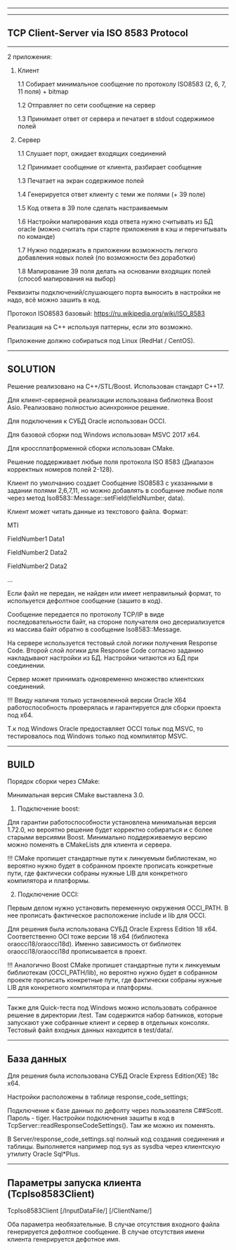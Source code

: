 -------------------------------------------------------------
-------------------------------------------------------------
TCP Client-Server via ISO 8583 Protocol
-------------------------------------------------------------
-------------------------------------------------------------

2 приложения:

1. Клиент

    1.1 Собирает минимальное сообщение по протоколу ISO8583 (2, 6, 7, 11 поля) + bitmap
    
    1.2 Отправляет по сети сообщение на сервер
    
    1.3 Принимает ответ от сервера и печатает в stdout содержимое полей
 
2. Сервер

   1.1 Слушает порт, ожидает входящих соединений
   
   1.2 Принимает сообщение от клиента, разбирает сообщение
   
   1.3 Печатает на экран содержимое полей
   
   1.4 Генерируется ответ клиенту с теми же полями (+ 39 поле)
   
   1.5 Код ответа в 39 поле сделать настраиваемым
   
   1.6 Настройки мапирования кода ответа нужно считывать из БД oracle (можно считать при старте приложения в кэш и перечитывать по команде)
   
   1.7 Нужно поддержать в приложении возможность легкого добавления новых полей (по возможности без доработки)
   
   1.8 Мапирование 39 поля делать на основании входящих полей (способ мапирования на выбор)
 
 
Реквизиты подключений/слушающего порта выносить в настройки не надо, всё можно зашить в код.

Протокол ISO8583 базовый: https://ru.wikipedia.org/wiki/ISO_8583  

Реализация на C++  используя паттерны, если это возможно.

Приложение должно собираться под Linux (RedHat / CentOS).


-------------------------------------------------------------
SOLUTION
-------------------------------------------------------------

Решение реализовано на С++/STL/Boost. Использован стандарт C++17.

Для клиент-серверной реализации использована библиотека Boost Asio. Реализовано полностью асинхронное решение.

Для подключения к СУБД Oracle использован OCCI.

Для базовой сборки под Windows использован MSVC 2017 x64.

Для кроссплатформенной сборки использован CMake.

Решение поддерживает любые поля протокола ISO 8583 (Диапазон корректных номеров полей 2-128).

Клиент по умолчанию создает Сообщение ISO8583 с указанными в задании полями 2,6,7,11, но можно добавлять в сообщение любые поля через метод Iso8583::Message::setField(fieldNumber, data).

Клиент может читать данные из текстового файла. Формат:

MTI

FieldNumber1 Data1

FieldNumber2 Data2

FieldNumber2 Data2

...

Если файл не передан, не найден или имеет неправильный формат, то испольуется дефолтное сообщение (зашито в код).

Сообщение передается по протоколу TCP/IP в виде последовательности байт, на стороне получателя оно десериализуется из массива байт обратно в сообщение Iso8583::Message.

На сервере используется тестовый слой логики получения Response Code. Второй слой логики для Response Code согласно заданию накладывают настройки из БД. Настройки читаются из БД при соединении.

Сервер может принимать одновременно множество клиентских соединений.

!!! Ввиду наличия только установленной версии Oracle X64 работоспособность проверялась и гарантируется для сборки проекта под x64.

Т.к под Windows Oracle предоставляет OCCI тольк под MSVC, то тестировалось под Windows только под компилятор MSVC.

-------------------------------------------------------------
BUILD
-------------------------------------------------------------
Порядок сборки через CMake:

Минимальная версия CMake выставлена 3.0.

1) Подключение boost: 

Для гарантии работоспособности установлена минимальная версия 1.72.0, но вероятно решение будет корректно собираться и с более старыми версиями Boost. Минимально поддерживаемую версию можно поменять в CMakeLists для клиента и сервера.

!!! CMake пропишет стандартные пути к линкуемым библиотекам, но вероятно нужно будет в собранном проекте прописать конкретные пути, где фактически собраны нужные LIB для конкретного компилятора и платформы.

2) Подключение OCCI: 

Первым делом нужно установить переменную окружения OCCI_PATH. В нее прописать фактическое расположение include и lib для OCCI.

Для решения была использована СУБД Oracle Express Edition 18 x64. Соответственно OCI тоже версии 18 x64 (библиотека oraocci18/oraocci18d). Именно зависимость от  библиотек oraocci18/oraocci18d прописывается в проект.

!!! Аналогично Boost CMake пропишет стандартные пути к линкуемым библиотекам (OCCI_PATH/lib), но вероятно нужно будет в собранном проекте прописать конкретные пути, где фактически собраны нужные LIB для конкретного компилятора и платформы.

-------------------------------------------------------------
Также для Quick-теста под Windows можно использовать собранное решение в директории /test. Там содержится набор батников, которые запускают уже собранные клиент и сервер в отдельных консолях. Тестовый файл входных данных находится в test/data/.

-------------------------------------------------------------
База данных
-------------------------------------------------------------

Для решения была использована СУБД Oracle Express Edition(XE) 18c x64.

Настройки расположены в таблице response_code_settings;

Подключение к базе данных по дефолту через пользователя C##Scott. Пароль - tiger. Настройки подключения зашиты в код в  TcpServer::readResponseCodeSettings(). Там же можно их поменять.

В Server/response_code_settings.sql полный код создания соединения и таблицы. Выполняется например под sys as sysdba через клиентскую утилиту Oracle Sql*Plus.

-------------------------------------------------------------
Параметры запуска клиента (TcpIso8583Client)
-------------------------------------------------------------

TcpIso8583Client [/InputDataFile/] [/ClientName/]

Оба параметра необязательные. В случае отсутствия входного файла генерируется дефолтное сообщение. В случае отсутствия имени клиента генерируется дефотное имя.

